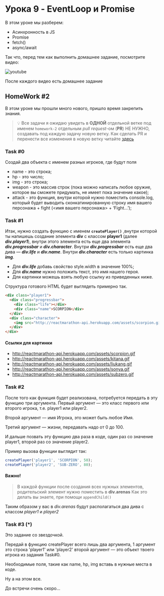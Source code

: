 # Урока 9 - EventLoop и Promise

В этом уроке мы разберем:
- Асинхронность в JS
- Promise
- fetch()
- async/await
  
Так что, перед тем как выполнить домашнее задание, посмотрите видео:

![youtube](https://youtu.be/M2mHhxe06sc)

После каждого видео есть домашнее задание

## HomeWork #2

В этом уроке мы прошли много нового, пришло время закрепить знания.

>💡 Все задачи я ожидаю увидеть в <b>ОДНОЙ</b> отдельной ветке под именем `homework-2` отдельным *pull request*-ом (**PR**) НЕ НУЖНО, создавать под каждую задачу новую ветку.
>Как сделать PR и перенести все изменения в новую ветку читайте [здесь](https://www.notion.so/GitHub-41194b6913484429b7e7c989aa477ecd)

### Task #0

Создай два объекта с именем разных игроков, где будут поля

- name - это строка;
- hp - это число;
- img - это строка;
- weapon - это массив строк (пока можно написать любое оружие, которое вы сможете придумать, не имеет пока значение какое);
- attack - это функция, внутри которой нужно поместить console.log, который будет выводить сконкатинированную строку имя вашего персонажа + fight (<имя вашего персонажа> + ‘Fight...’);

### Task #1

Итак, нужно создать функцию с именем **`createPlayer()`** ,внутри которой ты напишешь создание элемента **div** с классом **player1** (далее ***div.player1***), внутри этого элемента есть еще два элемента ***div.progressbar*** и ***div.character***. Внутри ***div.progressbar*** есть еще два дива —  ***div.life*** и ***div.name***. Внутри ***div.character*** есть только картинка ***img***.

- Для ***div.life*** добавь свойство style.width в значение 100%;
- Для ***div.name*** нужно положить текст, это имя нашего героя.
- Для картинки можешь взять любую ссылку из приведенных ниже.

Структура готового HTML будет выглядеть примерно так.

```html
<div class="player1">
  <div class="progressbar">
    <div class="life"></div>
    <div class="name">SCORPION</div>
  </div>
  <div class="character">
    <img src="http://reactmarathon-api.herokuapp.com/assets/scorpion.gif" />
  </div>
</div>
```

#### Ссылки для картинки

- http://reactmarathon-api.herokuapp.com/assets/scorpion.gif
- http://reactmarathon-api.herokuapp.com/assets/kitana.gif
- http://reactmarathon-api.herokuapp.com/assets/liukang.gif
- http://reactmarathon-api.herokuapp.com/assets/sonya.gif
- http://reactmarathon-api.herokuapp.com/assets/subzero.gif

### Task #2

После того как функция будет реализована, потребуется передать в эту функцию три аргумента. Первый аргумент — это класс первого или второго игрока, т.е. player1 или player2.

Второй аргумент — имя Игрока, это может быть любое Имя.

Третий аргумент — жизни, передавать надо от 0 до 100.

И дальше позвать эту функцию два раза в коде, один раз со значение player1, второй раз со значение player2.

Пример вызова функции выглядит так:

```jsx
createPlayer('player1', 'SCORPION', 50);
createPlayer('player2', 'SUB-ZERO', 80);
```

#### Важно!

> В каждой функции после создания всех нужных элементов, родительский элемент нужно поместить в **div.arenas**
Как это делать вы знаете, при помощи `appendChild()`

Таким образом у вас в *div.arenas* будут располагаться два дива с классом *player1* и *player2*

### Task #3 (*)

Это задание со звездочкой.

Передай в функцию createPlayer всего лишь два аргумента, 1 аргумент это строка 'player1' или 'player2' второй аргумент — это объект твоего игрока из задания Task#0.

Необходимые поля, такие как name, hp, img вставь в нужные места в коде.

Ну а на этом все.

До встречи очень скоро...
